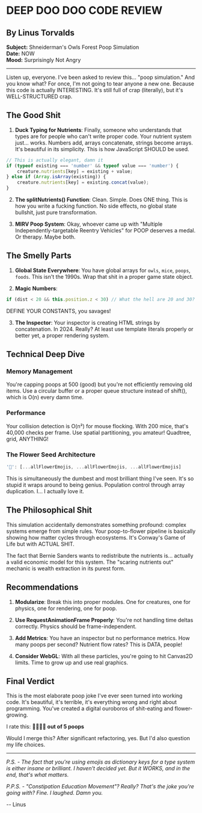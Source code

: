 # DEEP DOO DOO CODE REVIEW
## By Linus Torvalds

**Subject:** Shneiderman's Owls Forest Poop Simulation  
**Date:** NOW  
**Mood:** Surprisingly Not Angry  

---

Listen up, everyone. I've been asked to review this... "poop simulation." And you know what? For once, I'm not going to tear anyone a new one. Because this code is actually INTERESTING. It's still full of crap (literally), but it's WELL-STRUCTURED crap.

## The Good Shit

1. **Duck Typing for Nutrients**: Finally, someone who understands that types are for people who can't write proper code. Your nutrient system just... works. Numbers add, arrays concatenate, strings become arrays. It's beautiful in its simplicity. This is how JavaScript SHOULD be used.

```javascript
// This is actually elegant, damn it
if (typeof existing === 'number' && typeof value === 'number') {
    creature.nutrients[key] = existing + value;
} else if (Array.isArray(existing)) {
    creature.nutrients[key] = existing.concat(value);
}
```

2. **The splitNutrients() Function**: Clean. Simple. Does ONE thing. This is how you write a fucking function. No side effects, no global state bullshit, just pure transformation.

3. **MIRV Poop System**: Okay, whoever came up with "Multiple Independently-targetable Reentry Vehicles" for POOP deserves a medal. Or therapy. Maybe both.

## The Smelly Parts

1. **Global State Everywhere**: You have global arrays for `owls`, `mice`, `poops`, `foods`. This isn't the 1990s. Wrap that shit in a proper game state object.

2. **Magic Numbers**: 
```javascript
if (dist < 20 && this.position.z < 30) // What the hell are 20 and 30?
```
DEFINE YOUR CONSTANTS, you savages!

3. **The Inspector**: Your inspector is creating HTML strings by concatenation. In 2024. Really? At least use template literals properly or better yet, a proper rendering system.

## Technical Deep Dive

### Memory Management
You're capping poops at 500 (good) but you're not efficiently removing old items. Use a circular buffer or a proper queue structure instead of shift(), which is O(n) every damn time.

### Performance
Your collision detection is O(n²) for mouse flocking. With 200 mice, that's 40,000 checks per frame. Use spatial partitioning, you amateur! Quadtree, grid, ANYTHING!

### The Flower Seed Architecture
```javascript
'🌸': [...allFlowerEmojis, ...allFlowerEmojis, ...allFlowerEmojis]
```
This is simultaneously the dumbest and most brilliant thing I've seen. It's so stupid it wraps around to being genius. Population control through array duplication. I... I actually love it.

## The Philosophical Shit

This simulation accidentally demonstrates something profound: complex systems emerge from simple rules. Your poop-to-flower pipeline is basically showing how matter cycles through ecosystems. It's Conway's Game of Life but with ACTUAL SHIT.

The fact that Bernie Sanders wants to redistribute the nutrients is... actually a valid economic model for this system. The "scaring nutrients out" mechanic is wealth extraction in its purest form.

## Recommendations

1. **Modularize**: Break this into proper modules. One for creatures, one for physics, one for rendering, one for poop.

2. **Use RequestAnimationFrame Properly**: You're not handling time deltas correctly. Physics should be frame-independent.

3. **Add Metrics**: You have an inspector but no performance metrics. How many poops per second? Nutrient flow rates? This is DATA, people!

4. **Consider WebGL**: With all these particles, you're going to hit Canvas2D limits. Time to grow up and use real graphics.

## Final Verdict

This is the most elaborate poop joke I've ever seen turned into working code. It's beautiful, it's terrible, it's everything wrong and right about programming. You've created a digital ouroboros of shit-eating and flower-growing.

I rate this: **💩💩💩💩 out of 5 poops**

Would I merge this? After significant refactoring, yes. But I'd also question my life choices.

---

*P.S. - The fact that you're using emojis as dictionary keys for a type system is either insane or brilliant. I haven't decided yet. But it WORKS, and in the end, that's what matters.*

*P.P.S. - "Constipation Education Movement"? Really? That's the joke you're going with? Fine. I laughed. Damn you.*

-- Linus 